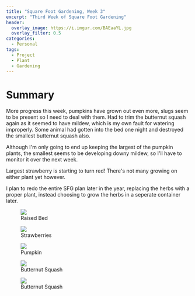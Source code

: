 ```yaml
---
title: "Square Foot Gardening, Week 3"
excerpt: "Third Week of Square Foot Gardening"
header:
  overlay_image: https://i.imgur.com/BAEaaYL.jpg
  overlay_filter: 0.5
categories:
  - Personal
tags:
  - Project
  - Plant
  - Gardening
---
```


# Summary
More progress this week, pumpkins have grown out even more, slugs seem to be present so I need to deal with them.
Had to trim the butternut squash again as it seemed to have mildew, which is my own fault for watering improperly. 
Some animal had gotten into the bed one night and destroyed the smallest butternut squash also.

Although I'm only going to end up keeping the largest of the pumpkin plants, the smallest seems to be developing downy mildew,
 so I'll have to monitor it over the next week.

Largest strawberry is starting to turn red! There's not many growing on either plant yet however.

I plan to redo the entire SFG plan later in the year, replacing the herbs with a proper plant, instead choosing
to grow the herbs in a seperate container later.
 
<figure>
	<a href="https://i.imgur.com/aC4c3jx.jpg"><img src="https://i.imgur.com/aC4c3jx.jpg"></a>
	<figcaption>Raised Bed</figcaption>
</figure>

<figure>
	<a href="https://i.imgur.com/KEfgNmu.jpg"><img src="https://i.imgur.com/KEfgNmu.jpg"></a>
	<figcaption>Strawberries</figcaption>
</figure>

<figure>
	<a href="https://i.imgur.com/sCnLG8V.jpg"><img src="/https://i.imgur.com/sCnLG8V.jpg"></a>
	<figcaption>Pumpkin</figcaption>
</figure>

<figure>
	<a href="https://i.imgur.com/7qqyF8P.jpg"><img src="https://i.imgur.com/7qqyF8P.jpg"></a>
	<figcaption>Butternut Squash</figcaption>
</figure>

<figure>
	<a href="https://i.imgur.com/NjtAFuk.jpg"><img src="https://i.imgur.com/NjtAFuk.jpg"></a>
	<figcaption>Butternut Squash</figcaption>
</figure>
